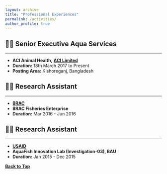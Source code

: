 ```yaml
---
layout: archive
title: "Professional Experiences"
permalink: /activities/
author_profile: true
---
```



## 👨‍💻 Senior Executive Aqua Services 
-------------------------

* **ACI Animal Health,** **[ACI Limited](https://www.aci-bd.com/)**
* **Duration:** 18th March 2017 to Present
* **Posting Area:** Kishoreganj, Bangladesh

## 👨‍💻  Research Assistant
-------------------------

* **[BRAC](http://www.brac.net/)** 
* **BRAC Fisheries Enterprise**
* **Duration:** Mar 2016 - Jun 2016

## 👨‍💻  Research Assistant
-------------------------

* **[USAID](https://www.usaid.gov/)** 
* **AquaFish Innovation Lab (Investigation-03), BAU** 
* **Duration:** Jan 2015 - Dec 2015


[**Back to Top**](#)



